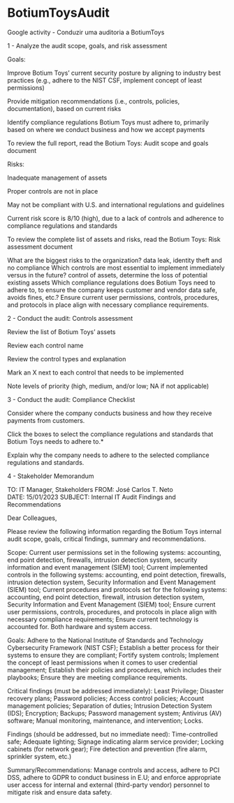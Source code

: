 # BotiumToysAudit

Google activity - Conduzir uma auditoria a BotiumToys

1 - Analyze the audit scope, goals, and risk assessment

Goals:

Improve Botium Toys’ current security posture by aligning to industry best practices (e.g., adhere to the NIST CSF, implement concept of least permissions)

Provide mitigation recommendations (i.e., controls, policies, documentation), based on current risks

Identify compliance regulations Botium Toys must adhere to, primarily based on where we conduct business and how we accept payments

To review the full report, read the Botium Toys: Audit scope and goals document

Risks:

Inadequate management of assets

Proper controls are not in place

May not be compliant with U.S. and international regulations and guidelines

Current risk score is 8/10 (high), due to a lack of controls and adherence to compliance regulations and standards

To review the complete list of assets and risks, read the Botium Toys: Risk assessment document 


What are the biggest risks to the organization?
    data leak, identity theft and no compliance
Which controls are most essential to implement immediately versus in the future?
    control of assets, determine the loss of potential existing assets
Which compliance regulations does Botium Toys need to adhere to, to ensure the company keeps customer and vendor data safe, avoids fines, etc.?  Ensure current user permissions, controls, procedures, and protocols in place
align with necessary compliance requirements.


2 - Conduct the audit: Controls assessment

Review the list of Botium Toys’ assets

Review each control name

Review the control types and explanation 

Mark an X next to each control that needs to be implemented

Note levels of priority (high, medium, and/or low; NA if not applicable)

3 - Conduct the audit: Compliance Checklist

Consider where the company conducts business and how they receive payments from customers.

Click the boxes to select the compliance regulations and standards that Botium Toys needs to adhere to.*

Explain why the company needs to adhere to the selected compliance regulations and standards. 

4 - Stakeholder Memorandum 

TO: IT Manager, Stakeholders
FROM: José Carlos T. Neto	
DATE: 15/01/2023
SUBJECT: Internal IT Audit Findings and Recommendations

Dear Colleagues,

Please review the following information regarding the Botium Toys internal audit scope, goals, critical findings, summary and recommendations.

Scope: Current user permissions set in the following systems: accounting, end point detection, firewalls, intrusion detection system, security information and event management (SIEM) tool;
   Current implemented controls in the following systems: accounting, end point
detection, firewalls, intrusion detection system, Security Information and Event
Management (SIEM) tool;
   Current procedures and protocols set for the following systems: accounting,
end point detection, firewall, intrusion detection system, Security Information
and Event Management (SIEM) tool;
 Ensure current user permissions, controls, procedures, and protocols in place
align with necessary compliance requirements;
 Ensure current technology is accounted for. Both hardware and system access.

Goals: Adhere to the National Institute of Standards and Technology Cybersecurity Framework (NIST CSF);
 Establish a better process for their systems to ensure they are compliant;
 Fortify system controls;
 Implement the concept of least permissions when it comes to user credential
management;
 Establish their policies and procedures, which includes their playbooks;
 Ensure they are meeting compliance requirements.


Critical findings (must be addressed immediately): Least Privilege; Disaster recovery plans; Password policies; Access control policies; Account management policies; Separation of duties; Intrusion Detection System (IDS); Encryption; Backups; Password management system; Antivirus (AV) software; Manual monitoring, maintenance, and intervention; Locks.

Findings (should be addressed, but no immediate need): Time-controlled safe; Adequate lighting; Signage indicating alarm service provider; Locking cabinets (for network gear); Fire detection and prevention (fire alarm, sprinkler system, etc.)

Summary/Recommendations: 
Manage controls and access, adhere to PCI DSS, adhere to GDPR to conduct business in E.U; and enforce appropriate user access for internal and external (third-party vendor) personnel to mitigate risk and ensure data safety.

